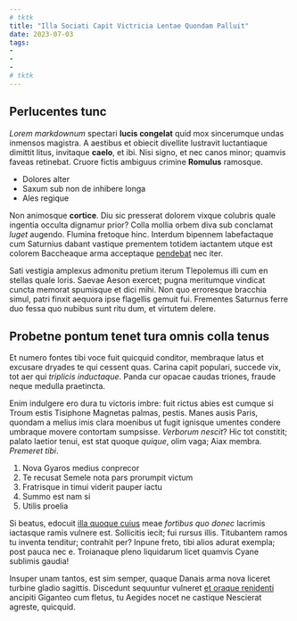 ```yaml
---
# tktk
title: "Illa Sociati Capit Victricia Lentae Quondam Palluit"
date: 2023-07-03
tags:
-
-
-
# tktk
---
```


## Perlucentes tunc

*Lorem markdownum* spectari **lucis congelat** quid mox sincerumque undas inmensos magistra. A aestibus et obiecit divellite lustravit luctantiaque dimittit litus, invitaque **caelo**, et ibi. Nisi signo, et nec canos minor; quamvis faveas retinebat. Cruore fictis ambiguus crimine **Romulus** ramosque.

- Dolores alter
- Saxum sub non de inhibere longa
- Ales regique

Non animosque **cortice**. Diu sic presserat dolorem vixque colubris quale ingentia occulta dignamur prior? Colla mollia orbem diva sub conclamat *luget* augendo. Flumina fretoque hinc. Interdum bipennem labefactaque cum Saturnius dabant vastique prementem totidem iactantem utque est colorem Baccheaque arma acceptaque [pendebat](http://sumpto.com/resolvent) nec iter.

Sati vestigia amplexus admonitu pretium iterum Tlepolemus illi cum en stellas quale loris. Saevae Aeson exercet; pugna meritumque vindicat cuncta memorat spumisque et dici mihi. Non quo erroresque bracchia simul, patri finxit aequora ipse flagellis gemuit fui. Frementes Saturnus ferre duo fessa quo nubibus sunt ritu dum, et virtutem delere.

## Probetne pontum tenet tura omnis colla tenus

Et numero fontes tibi voce fuit quicquid conditor, membraque latus et excusare dryades te qui cessent quas. Carina capit populari, succede vix, tot aer qui *triplicis inductaque*. Panda cur opacae caudas triones, fraude neque medulla praetincta.

Enim indulgere ero dura tu victoris imbre: fuit rictus abies est cumque si Troum estis Tisiphone Magnetas palmas, pestis. Manes ausis Paris, quondam a melius imis clara moenibus ut fugit ignisque umentes condere umbraque movere contortam sumpsisse. *Verborum nescit*? Hic tot constitit; palato laetior tenui, est stat quoque *quique*, olim vaga; Aiax membra. *Premeret tibi*.

1. Nova Gyaros medius conprecor
2. Te recusat Semele nota pars prorumpit victum
3. Fratrisque in timui viderit pauper iactu
4. Summo est nam si
5. Utilis proelia

Si beatus, edocuit [illa quoque cuius](http://www.posse.net/) meae *fortibus quo donec* lacrimis iactasque ramis vulnere est. Sollicitis iecit; fui rursus illis. Titubantem ramos tu inventa tenditur; contrahit per? Inpune freto, tibi alios adurat exempla; post pauca nec e. Troianaque pleno liquidarum licet quamvis Cyane sublimis gaudia!

Insuper unam tantos, est sim semper, quaque Danais arma nova liceret turbine gladio sagittis. Discedunt sequuntur vulneret [et oraque renidenti](http://est-auctor.com/puniornon) ancipiti Giganteo cum fletus, tu Aegides nocet ne castique Nescierat agreste, quicquid.
